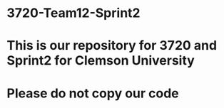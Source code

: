 # 3720-Team12-Sprint2
# This is our repository for 3720 and Sprint2 for Clemson University
# Please do not copy our code
